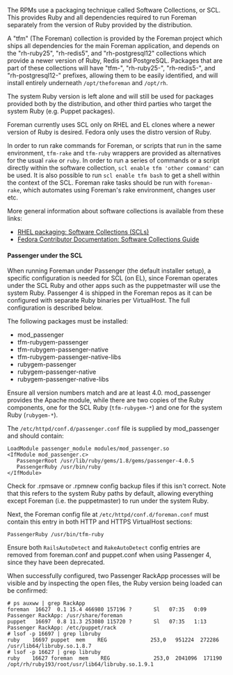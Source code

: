 The RPMs use a packaging technique called Software Collections, or SCL.  This provides Ruby and all dependencies required to run Foreman separately from the version of Ruby provided by the distribution.

A "tfm" (The Foreman) collection is provided by the Foreman project which ships all dependencies for the main Foreman application, and depends on the "rh-ruby25", "rh-redis5", and "rh-postgresql12" collections which provide a newer version of Ruby, Redis and PostgreSQL.  Packages that are part of these collections will have "tfm-", "rh-ruby25-", "rh-redis5-", and "rh-postgresql12-" prefixes, allowing them to be easily identified, and will install entirely underneath `/opt/theforeman` and `/opt/rh`.

The system Ruby version is left alone and will still be used for packages provided both by the distribution, and other third parties who target the system Ruby (e.g. Puppet packages).

Foreman currently uses SCL only on RHEL and EL clones where a newer version of Ruby is desired.  Fedora only uses the distro version of Ruby.

In order to run rake commands for Foreman, or scripts that run in the same environment, `tfm-rake` and `tfm-ruby` wrappers are provided as alternatives for the usual `rake` or `ruby`.  In order to run a series of commands or a script directly within the software collection, `scl enable tfm 'other command'` can be used.  It is also possible to run `scl enable tfm bash` to get a shell within the context of the SCL.  Foreman rake tasks should be run with `foreman-rake`, which automates using Foreman's rake environment, changes user etc.

More general information about software collections is available from these links:

* [RHEL packaging: Software Collections (SCLs)](http://jnovy.fedorapeople.org/scl-utils/scl.pdf)
* [Fedora Contributor Documentation: Software Collections Guide](http://docs.fedoraproject.org/en-US/Fedora_Contributor_Documentation/1/html/Software_Collections_Guide/index.html)

#### Passenger under the SCL

When running Foreman under Passenger (the default installer setup), a specific configuration is needed for SCL (on EL), since Foreman operates under the SCL Ruby and other apps such as the puppetmaster will use the system Ruby.  Passenger 4 is shipped in the Foreman repos as it can be configured with separate Ruby binaries per VirtualHost.  The full configuration is described below.

The following packages must be installed:

* mod_passenger
* tfm-rubygem-passenger
* tfm-rubygem-passenger-native
* tfm-rubygem-passenger-native-libs
* rubygem-passenger
* rubygem-passenger-native
* rubygem-passenger-native-libs

Ensure all version numbers match and are at least 4.0.  mod_passenger provides the Apache module, while there are two copies of the Ruby components, one for the SCL Ruby (`tfm-rubygem-*`) and one for the system Ruby (`rubygem-*`).

The `/etc/httpd/conf.d/passenger.conf` file is supplied by mod_passenger and should contain:

    LoadModule passenger_module modules/mod_passenger.so
    <IfModule mod_passenger.c>
       PassengerRoot /usr/lib/ruby/gems/1.8/gems/passenger-4.0.5
       PassengerRuby /usr/bin/ruby
    </IfModule>

Check for .rpmsave or .rpmnew config backup files if this isn't correct.  Note that this refers to the system Ruby paths by default, allowing everything except Foreman (i.e. the puppetmaster) to run under the system Ruby.

Next, the Foreman config file at `/etc/httpd/conf.d/foreman.conf` must contain this entry in both HTTP and HTTPS VirtualHost sections:

    PassengerRuby /usr/bin/tfm-ruby

Ensure both `RailsAutoDetect` and `RakeAutoDetect` config entries are removed from foreman.conf and puppet.conf when using Passenger 4, since they have been deprecated.

When successfully configured, two Passenger RackApp processes will be visible and by inspecting the open files, the Ruby version being loaded can be confirmed:

    # ps auxww | grep RackApp
    foreman  16627  0.1 15.4 466980 157196 ?       Sl   07:35   0:09 Passenger RackApp: /usr/share/foreman
    puppet   16697  0.8 11.3 253080 115720 ?       Sl   07:35   1:13 Passenger RackApp: /etc/puppet/rack
    # lsof -p 16697 | grep libruby
    ruby    16697 puppet  mem    REG              253,0   951224  272286 /usr/lib64/libruby.so.1.8.7
    # lsof -p 16627 | grep libruby
    ruby    16627 foreman  mem    REG              253,0  2041096  171190 /opt/rh/ruby193/root/usr/lib64/libruby.so.1.9.1
